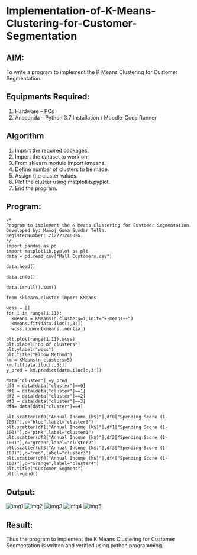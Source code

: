 # Implementation-of-K-Means-Clustering-for-Customer-Segmentation

## AIM:
To write a program to implement the K Means Clustering for Customer Segmentation.

## Equipments Required:
1. Hardware – PCs
2. Anaconda – Python 3.7 Installation / Moodle-Code Runner

## Algorithm
1. Import the required packages.
2. Import the dataset to work on.
3. From sklearn module import kmeans.
4. Define number of clusters to be made.
5. Assign the cluster values.
6. Plot the cluster using matplotlib.pyplot.
7. End the program.

## Program:
```
/*
Program to implement the K Means Clustering for Customer Segmentation.
Developed by: Manoj Guna Sundar Tella.
RegisterNumber: 212221240026.
*/
import pandas as pd
import matplotlib.pyplot as plt
data = pd.read_csv("Mall_Customers.csv")

data.head()

data.info()

data.isnull().sum()

from sklearn.cluster import KMeans

wcss = []
for i in range(1,11):
  kmeans = KMeans(n_clusters=i,init="k-means++")
  kmeans.fit(data.iloc[:,3:])
  wcss.append(kmeans.inertia_)

plt.plot(range(1,11),wcss)
plt.xlabel("no of clusters")
plt.ylabel("wcss")
plt.title("Elbow Method")
km = KMeans(n_clusters=5)
km.fit(data.iloc[:,3:])
y_pred = km.predict(data.iloc[:,3:])

data["cluster"] =y_pred
df0 = data[data["cluster"]==0]
df1 = data[data["cluster"]==1]
df2 = data[data["cluster"]==2]
df3 = data[data["cluster"]==3]
df4= data[data["cluster"]==4]

plt.scatter(df0["Annual Income (k$)"],df0["Spending Score (1-100)"],c="blue",label="cluster0")
plt.scatter(df1["Annual Income (k$)"],df1["Spending Score (1-100)"],c="pink",label="cluster1")
plt.scatter(df2["Annual Income (k$)"],df2["Spending Score (1-100)"],c="green",label="cluster2")
plt.scatter(df3["Annual Income (k$)"],df3["Spending Score (1-100)"],c="red",label="cluster3")
plt.scatter(df4["Annual Income (k$)"],df4["Spending Score (1-100)"],c="orange",label="cluster4")
plt.title("Customer Segment")
plt.legend()
```

## Output:
![img1](https://user-images.githubusercontent.com/94883876/172997914-2b7eab66-6d9f-46de-8ad1-33f0311adba4.jpg)
![img2](https://user-images.githubusercontent.com/94883876/172997928-d8082719-a738-4dc9-89ce-2bda98acd424.jpg)
![img3](https://user-images.githubusercontent.com/94883876/172997939-26df6238-6ea6-4f5f-b08a-f602ea57aaa3.jpg)
![img4](https://user-images.githubusercontent.com/94883876/172997955-956e7157-8abc-4083-b395-b128ac3c7f3a.jpg)
![img5](https://user-images.githubusercontent.com/94883876/172998043-8a7f28a5-42f3-43d3-a164-e1d525703ec0.jpg)



## Result:
Thus the program to implement the K Means Clustering for Customer Segmentation is written and verified using python programming.
